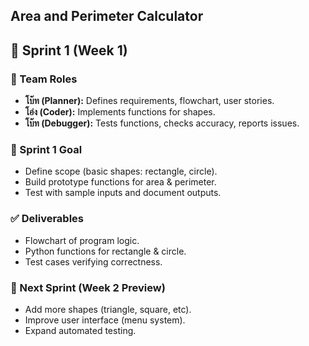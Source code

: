## Area and Perimeter Calculator

## 📌 Sprint 1 (Week 1)

### 👥 Team Roles
- **โบ๊ท (Planner):** Defines requirements, flowchart, user stories.
- **โอ่ง (Coder):** Implements functions for shapes.
- **โบ๊ท (Debugger):** Tests functions, checks accuracy, reports issues.

### 🎯 Sprint 1 Goal
- Define scope (basic shapes: rectangle, circle).
- Build prototype functions for area & perimeter.
- Test with sample inputs and document outputs.

### ✅ Deliverables
- Flowchart of program logic.
- Python functions for rectangle & circle.
- Test cases verifying correctness.

### 📌 Next Sprint (Week 2 Preview)
- Add more shapes (triangle, square, etc).
- Improve user interface (menu system).
- Expand automated testing.
